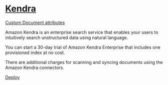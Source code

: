 # [Kendra](https://docs.aws.amazon.com/kendra/latest/dg/what-is-kendra.html)

[Custom Document attributes](https://docs.aws.amazon.com/kendra/latest/dg/custom-attributes.html)

Amazon Kendra is an enterprise search service that enables your users to intuitively search unstructured data using natural language.

You can start a 30-day trial of Amazon Kendra Enterprise that includes one provisioned index at no cost. 

There are additional charges for scanning and syncing documents using the Amazon Kendra connectors.

[Deploy](https://docs.aws.amazon.com/kendra/latest/dg/deploying.html)